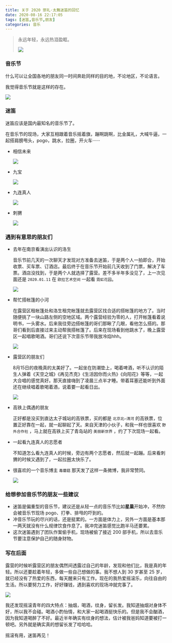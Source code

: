 ```yaml
---
title: 关于 2020 崇礼·太舞迷笛的回忆
date: 2020-08-16 22:17:05
tags: [迷笛,音乐节,朋友]
categories: 音乐
---
```


> 永远年轻，永远热泪盈眶。
>
> ![](https://raw.githubusercontent.com/Wonz5130/My-Private-ImgHost/master/img/TIM%E5%9B%BE%E7%89%8720180623234219.jpg)

<!--more-->

### 音乐节

什么可以让全国各地的朋友同一时间奔赴同样的目的地，不论地区，不论语言。

我觉得音乐节就是这样的存在。

![](https://raw.githubusercontent.com/Wonz5130/My-Private-ImgHost/master/img/%E5%BE%AE%E4%BF%A1%E5%9B%BE%E7%89%87_20200817165857.jpg)

### 迷笛

迷笛应该是国内最知名的音乐节了。

在音乐节的现场，大家互相跟着音乐摇着旗，蹦啊跳啊，比金属礼，大喊牛逼，一起搭肩膀甩头，pogo，跳水，拉圈，开火车······

* 相信未来

  ![](https://raw.githubusercontent.com/Wonz5130/My-Private-ImgHost/master/img/%E5%BE%AE%E4%BF%A1%E5%9B%BE%E7%89%87_20200817165854.jpg)
  
* 九宝

  ![](https://raw.githubusercontent.com/Wonz5130/My-Private-ImgHost/master/img/%E5%BE%AE%E4%BF%A1%E5%9B%BE%E7%89%87_20200817165900.jpg)

* 九连真人

  ![](https://raw.githubusercontent.com/Wonz5130/My-Private-ImgHost/master/img/%E5%BE%AE%E4%BF%A1%E5%9B%BE%E7%89%87_20200817165909.jpg)

* 刺猬

  ![](https://raw.githubusercontent.com/Wonz5130/My-Private-ImgHost/master/img/%E5%BE%AE%E4%BF%A1%E5%9B%BE%E7%89%87_20200817165912.jpg)

### 遇到有意思的朋友们

* 去年在南京看演出认识的洛生

  音乐节前几天的一次聊天才发现对方准备去迷笛，于是两个人一拍即合，开始收票、买车票、订酒店。最后终于在音乐节开始前几天收到了门票，解决了车票。酒店没找到，于是两个人就选择了露营。差不多半年多没见了，上一次见面还是 `2020.01.11` 在 `欧拉艺术空间` 一起看 `霓虹花园`。

  ![](https://raw.githubusercontent.com/Wonz5130/My-Private-ImgHost/master/img/%E5%BE%AE%E4%BF%A1%E5%9B%BE%E7%89%87_20200817165919.jpg)

* 帮忙搭帐篷的小河

  在露营区租帐篷处和洛生租完帐篷就去露营区找合适的搭帐篷的地方了。当时随便挑了一块山路左侧的空地区域。两个露营经验为零的人，打开帐篷看着说明书，一头雾水。后来我往旁边搭帐篷的哥们那瞅了几眼，看他怎么搭的。那哥们看到后直接过来主动帮我搭帐篷了。后来在现场看到他跳水了，晚上露营区一起唱歌喝酒。哥们还说下次音乐节带我放冷焰hhh。

  ![](https://raw.githubusercontent.com/Wonz5130/My-Private-ImgHost/master/img/%E5%BE%AE%E4%BF%A1%E5%9B%BE%E7%89%87_20200818221635.jpg)

* 露营区的朋友们

  8月15日的夜晚真的太美好了。一起坐在防潮垫上，喝着啤酒，听不认识的陌生人弹着《天空之城》《再见杰克》《生活因你而火热》《向阳花》等等，一起大合唱的感觉真好。那天直接嗨到了凌晨三点半才睡。带着耳塞还能听到外面还在继续唱着歌喝着酒，说着要一起看日出。

  ![](https://raw.githubusercontent.com/Wonz5130/My-Private-ImgHost/master/img/%E5%BE%AE%E4%BF%A1%E5%9B%BE%E7%89%87_20200817165915.jpg)

* 高铁上偶遇的朋友

  正好都是没买到直达太子城站的高铁票，买的都是 `北京北—清河` 的高铁票，位置正好靠在一起，就一起聊起了天。来自天津的小伙子，和我一样也很喜欢 `野外合作社` ，马上就在高铁上买了青岛站的 `美丽新世界` ，约了下次现场一起看。

* 一起看九连真人的志愿者

  不知道怎么看九连真人的时候，旁边有两个志愿者，然后就一起蹦。后来看刺猬的时候又遇到了，一起拉圈太快乐了。

* 很喜欢的一个音乐博主 `毒蘑菇` 那天发了这样一条微博，我非常赞同。

  ![](https://raw.githubusercontent.com/Wonz5130/My-Private-ImgHost/master/img/%E5%BE%AE%E4%BF%A1%E5%9B%BE%E7%89%87_20200817165924.png)

### 给想参加音乐节的朋友一些建议

* 迷笛是偏重型的音乐节，建议还是从轻一点的音乐节比如**星巢**开始冲，不然你会被音乐节现场 pogo、打拳、排甩的吓到的。
* 冲音乐节玩的尽兴的话，还是挺累的。一方面是体力上，另外一方面是基本那一两天就没有什么规律饮食作息了。我冲完迷笛感觉比跑半马还要累。
* 这次迷笛遇到了团队作案偷手机，现场被偷了接近 200 部手机，所以去音乐节要注意保护自己的随身财物。

### 写在后面

露营的时候听露营区的朋友偶然间透露过自己的年龄，发现和他们比，我是真的年轻。所以还要趁着年轻，多做一些自己想做的事。我不想人到 30 岁甚至 25 岁，就已经没有了热爱的东西，每天醒来只有工作。现在的我热爱摇滚乐，向往自由的生活。所以要努力工作，好好赚钱，遇到喜欢的现场冲就完事了。

![](https://raw.githubusercontent.com/Wonz5130/My-Private-ImgHost/master/img/%E5%BE%AE%E4%BF%A1%E5%9B%BE%E7%89%87_20200817165905.jpg)

我还发现摇滚青年的四大特点：抽烟，喝酒，纹身，留长发。我知道抽烟对身体不好，所以我不会碰。喝酒小酌怡情，和大家一起喝酒挺快乐的。但是我不会酗酒，因为我知道喝醉了不好。最近半年确实有纹身的想法，估计被我爸妈知道要被打一顿吧。另外就是确实真的想留长发了哈哈哈。

摇滚有用，迷笛再见！